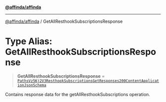 [**@affinda/affinda**](../README.md)

***

[@affinda/affinda](../globals.md) / GetAllResthookSubscriptionsResponse

# Type Alias: GetAllResthookSubscriptionsResponse

> **GetAllResthookSubscriptionsResponse** = [`PathsVz5Kj2V3ResthookSubscriptionsGetResponses200ContentApplicationJsonSchema`](../interfaces/PathsVz5Kj2V3ResthookSubscriptionsGetResponses200ContentApplicationJsonSchema.md)

Contains response data for the getAllResthookSubscriptions operation.
